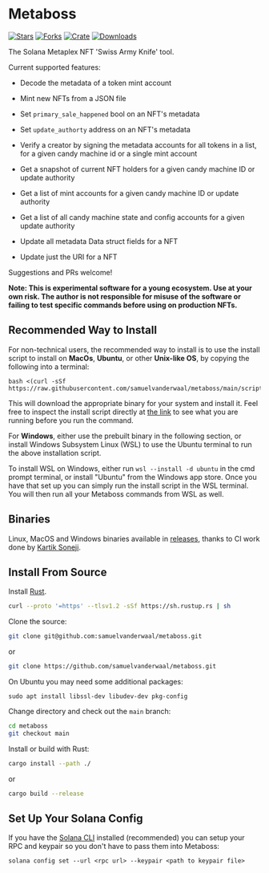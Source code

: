 # Metaboss

[![Stars](https://img.shields.io/github/stars/samuelvanderwaal/metaboss?style=social)](https://github.com/samuelvanderwaal/metaboss)
[![Forks](https://img.shields.io/github/forks/samuelvanderwaal/metaboss?style=social)](https://github.com/samuelvanderwaal/metaboss)
[![Crate](https://img.shields.io/crates/v/metaboss)](https://crates.io/crates/metaboss)
[![Downloads](https://img.shields.io/crates/d/metaboss)](https://crates.io/crates/metaboss)

The Solana Metaplex NFT 'Swiss Army Knife' tool.

Current supported features:

-   Decode the metadata of a token mint account

-   Mint new NFTs from a JSON file

-   Set `primary_sale_happened` bool on an NFT's metadata

-   Set `update_authorty` address on an NFT's metadata

-   Verify a creator by signing the metadata accounts for all tokens in a list, for a given candy machine id or a single mint account

-   Get a snapshot of current NFT holders for a given candy machine ID or update authority

-   Get a list of mint accounts for a given candy machine ID or update authority

-   Get a list of all candy machine state and config accounts for a given update authority

-   Update all metadata Data struct fields for a NFT

-   Update just the URI for a NFT

Suggestions and PRs welcome!

**Note: This is experimental software for a young ecosystem. Use at your own risk. The author is not responsible for misuse of the software or failing to test specific commands before using on production NFTs.**

## Recommended Way to Install

For non-technical users, the recommended way to install is to use the install script to install on **MacOs**, **Ubuntu**, or other **Unix-like OS**, by copying the following into a terminal:

```
bash <(curl -sSf https://raw.githubusercontent.com/samuelvanderwaal/metaboss/main/scripts/install.sh)
```

This will download the appropriate binary for your system and install it. Feel free to inspect the install script directly at [the link](https://raw.githubusercontent.com/samuelvanderwaal/metaboss/main/scripts/install.sh) to see what you are running before you run the command.

For **Windows**, either use the prebuilt binary in the following section, or install Windows Subsystem Linux (WSL) to use the Ubuntu terminal to run the above installation script.

To install WSL on Windows, either run `wsl --install -d ubuntu` in the cmd prompt terminal, or install "Ubuntu" from the Windows app store. Once you have that set up you can simply run the install script in the WSL terminal. You will then run all your Metaboss commands from WSL as well.

## Binaries

Linux, MacOS and Windows binaries available in [releases](https://github.com/samuelvanderwaal/metaboss/releases), thanks to CI work done by [Kartik Soneji](https://github.com/KartikSoneji).

## Install From Source

Install [Rust](https://www.rust-lang.org/tools/install).

```bash
curl --proto '=https' --tlsv1.2 -sSf https://sh.rustup.rs | sh
```

Clone the source:

```bash
git clone git@github.com:samuelvanderwaal/metaboss.git
```

or

```bash
git clone https://github.com/samuelvanderwaal/metaboss.git
```

On Ubuntu you may need some additional packages:

```
sudo apt install libssl-dev libudev-dev pkg-config
```

Change directory and check out the `main` branch:

```bash
cd metaboss
git checkout main
```

Install or build with Rust:

```bash
cargo install --path ./
```

or

```bash
cargo build --release
```

## Set Up Your Solana Config

If you have the [Solana CLI](https://docs.solana.com/cli/install-solana-cli-tools) installed (recommended) you can setup your RPC and keypair so you don't have to pass them into Metaboss:

```
solana config set --url <rpc url> --keypair <path to keypair file>
```


